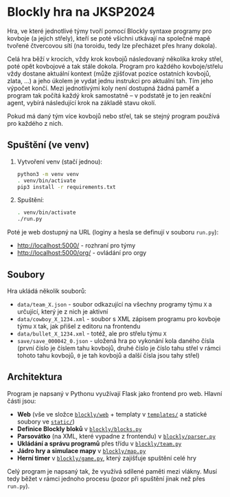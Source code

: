 # Blockly hra na JKSP2024

Hra, ve které jednotlivé týmy tvoří pomocí Blockly syntaxe programy pro kovboje
(a jejich střely), kteří se poté všichni utkávají na společné mapě tvořené
čtvercovou sítí (na toroidu, tedy lze přecházet přes hrany dokola).

Celá hra běží v krocích, vždy krok kovbojů následovaný několika kroky střel,
poté opět kovbojové a tak stále dokola. Program pro každého kovboje/střelu vždy
dostane aktuální kontext (může zjišťovat pozice ostatních kovbojů, zlata, …)
a jeho úkolem je vydat jednu instrukci pro aktuální tah. Tím jeho výpočet končí.
Mezi jednotlivými koly není dostupná žádná paměť a program tak počítá každý krok
samostatně – v podstatě je to jen reakční agent, vybírá následující krok na
základě stavu okolí.

Pokud má daný tým více kovbojů nebo střel, tak se stejný program používá pro
každého z nich.

## Spuštění (ve venv)

1. Vytvoření venv (stačí jednou):
   ```sh
   python3 -m venv venv
   . venv/bin/activate
   pip3 install -r requirements.txt
   ```

2. Spuštění:
   ```sh
   . venv/bin/activate
   ./run.py
   ```

Poté je web dostupný na URL (loginy a hesla se definují v souboru `run.py`):

* <http://localhost:5000/> - rozhraní pro týmy
* <http://localhost:5000/org/> - ovládání pro orgy

## Soubory

Hra ukládá několik souborů:

* `data/team_X.json` - soubor odkazující na všechny programy týmu `X`
  a určující, který je z nich je aktivní
* `data/cowboy_X_1234.xml` - soubor s XML zápisem programu pro kovboje týmu `X`
  tak, jak přišel z editoru na frontendu
* `data/bullet_X_1234.xml` - totéž, ale pro střelu týmu `X`
* `save/save_000042_0.json` - uložená hra po vykonání kola daného čísla (první
  číslo je číslem tahu kovbojů, druhé číslo je číslo tahu střel v rámci tohoto
  tahu kovbojů, `0` je tah kovbojů a další čísla jsou tahy střel)

## Architektura

Program je napsaný v Pythonu využívají Flask jako frontend pro web. Hlavní části
jsou:

* **Web** (vše ve složce [`blockly/web`](blockly/web/) + templaty
  v [`templates/`](templates/) a statické soubory ve [`static/`](static/))
* **Definice Blockly bloků** v [`blockly/blocks.py`](blockly/blocks.py)
* **Parsovátko** (na XML, které vypadne z frontendu) v [`blockly/parser.py`](blockly/parser.py)
* **Ukládání a správu programů** přes třídu v [`blockly/team.py`](blockly/team.py)
* **Jádro hry a simulace mapy** v [`blockly/map.py`](blockly/map.py)
* **Herní timer** v [`blockly/game.py`](blockly/game.py), který zajišťuje
  spuštění celé hry

Celý program je napsaný tak, že využívá sdílené paměti mezi vlákny. Musí tedy
běžet v rámci jednoho procesu (pozor při spuštění jinak než přes `run.py`).
